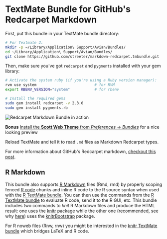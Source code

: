 # TextMate Bundle for GitHub's Redcarpet Markdown

First, put this bundle in your TextMate bundle directory:

```bash
# For Textmate 2:
mkdir -p ~/Library/Application\ Support/Avian/Bundles/
cd ~/Library/Application\ Support/Avian/Bundles/
git clone https://github.com/streeter/markdown-redcarpet.tmbundle.git
```


Then, make sure you've got `redcarpet` and `pygments` installed with your gem library:

```bash
# Activate the system ruby (if you're using a Ruby version manager):
rvm use system                          # for RVM
export RBENV_VERSION="system"           # for rbenv

# Install the required gems
sudo gem install redcarpet -v 2.3.0
sudo gem install pygments.rb
```

![Redcarpet Markdown Bundle in action](https://raw.github.com/streeter/markdown-redcarpet.tmbundle/master/theme-preview.png)


**Bonus** [Install the **Scott Web Theme** from *Preferences → Bundles*](https://raw.github.com/streeter/markdown-redcarpet.tmbundle/master/theme-preview-scott.png) for a nice looking preview

Reload TextMate and tell it to read `.md` files as Markdown Redcarpet types.

For more information about GitHub's Redcarpet markdown, [checkout this post][github-flavored-markdown].


[github-flavored-markdown]: http://github.github.com/github-flavored-markdown/
[github-theme]: https://github.com/kneath/github_textmate_preview

## R Markdown

This bundle also supports [R Markdown](http://www.rstudio.com/ide/docs/r_markdown) files (Rmd, rmd) by properly scoping fenced [R code](http://cran.r-project.org/) chunks and inline R code to the R source syntax when used with the [R TextMate bundle](https://github.com/textmate/r.tmbundle). You can then use the commands from the [R TextMate bundle](https://github.com/textmate/r.tmbundle) to evaluate R code, send it to the R GUI, etc. This bundle includes two commands to _knit_ R Markdown files and produce the HTML result: one uses the [knitr](http://cran.r-project.org/web/packages/knitr/index.html) package while the other one (recommended, see why [here](http://lcolladotor.github.io/2013/12/10/knitrBootstrap/)) uses the [knitrBootstrap](http://cran.at.r-project.org/web/packages/knitrBootstrap/index.html) package.

For R noweb files (Rnw, rnw) you might be interested in the [knitr TextMate bundle](https://github.com/fonnesbeck/knitr.tmbundle) which bridges LaTeX and R code.
